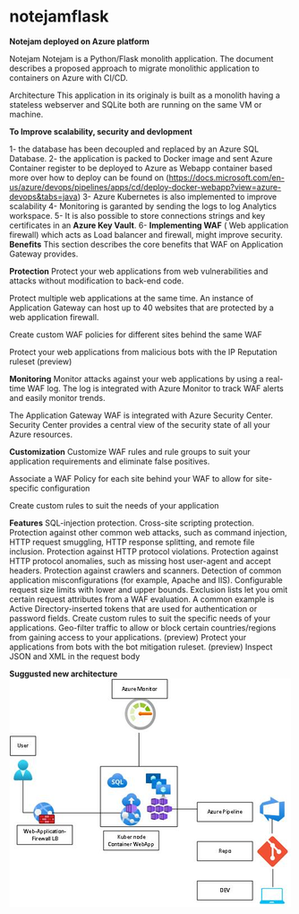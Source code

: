 # notejamflask



**Notejam deployed on  Azure platform**


Notejam Notejam is a Python/Flask monolith application. The document describes a proposed approach to migrate monolithic application to containers on Azure with CI/CD.

Architecture
This application in its originaly is built as a monolith having a stateless webserver and SQLite  both are running on the same VM or machine. 

**To Improve scalability, security and devlopment**

1- the database has been decoupled and replaced by an Azure SQL Database.
2- the application is packed to Docker image and sent Azure Container register to be deployed to Azure as Webapp container based more over how to deploy can be found on (https://docs.microsoft.com/en-us/azure/devops/pipelines/apps/cd/deploy-docker-webapp?view=azure-devops&tabs=java)
3- Azure Kubernetes is also implemented to improve scalability
4- Monitoring is garanted by sending the logs to log Analytics workspace.
5- It is also possible to store connections strings and key certificates in an **Azure Key Vault**.
6- **Implementing WAF** ( Web application firewall) which acts as Load balancer and firewall, might improve security.
**Benefits**
This section describes the core benefits that WAF on Application Gateway provides.

**Protection**
Protect your web applications from web vulnerabilities and attacks without modification to back-end code.

Protect multiple web applications at the same time. An instance of Application Gateway can host up to 40 websites that are protected by a web application firewall.

Create custom WAF policies for different sites behind the same WAF

Protect your web applications from malicious bots with the IP Reputation ruleset (preview)

**Monitoring**
Monitor attacks against your web applications by using a real-time WAF log. The log is integrated with Azure Monitor to track WAF alerts and easily monitor trends.

The Application Gateway WAF is integrated with Azure Security Center. Security Center provides a central view of the security state of all your Azure resources.

**Customization**
Customize WAF rules and rule groups to suit your application requirements and eliminate false positives.

Associate a WAF Policy for each site behind your WAF to allow for site-specific configuration

Create custom rules to suit the needs of your application

**Features**
SQL-injection protection.
Cross-site scripting protection.
Protection against other common web attacks, such as command injection, HTTP request smuggling, HTTP response splitting,  and remote file inclusion.
Protection against HTTP protocol violations.
Protection against HTTP protocol anomalies, such as missing host user-agent and accept headers.
Protection against crawlers and scanners.
Detection of common application misconfigurations (for example, Apache and IIS).
Configurable request size limits with lower and upper bounds.
Exclusion lists let you omit certain request attributes from a WAF evaluation. A common example is Active Directory-inserted tokens that are used for authentication or password fields.
Create custom rules to suit the specific needs of your applications.
Geo-filter traffic to allow or block certain countries/regions from gaining access to your applications. (preview)
Protect your applications from bots with the bot mitigation ruleset. (preview)
Inspect JSON and XML in the request body


**Suggusted new architecture**
![alt text](https://github.com/kasemz/notejamflask/blob/image/notejam.jpg)

